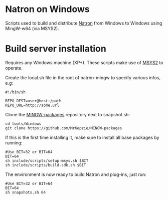 Natron on Windows
==================

Scripts used to build and distribute [Natron](http://www.natron.fr) from Windows to Windows using MingW-w64 (via MSYS2).

Build server installation
=========================

Requires any Windows machine (XP+).
These scripts make use of [MSYS2](https://sourceforge.net/projects/msys2/) to operate.  

Create the local.sh file in the root of natron-mingw to specify various infos, e.g:

    #!/bin/sh

    REPO_DEST=user@host:/path
    REPO_URL=http://some.url
    
Clone the [MINGW-packages](https://github.com/MrKepzie/MINGW-packages) repository next to snapshot.sh:

    cd tools/Windows
    git clone https://github.com/MrKepzie/MINGW-packages

If this is the first time installing it, make sure to install all base packages by running:
	
	#Use BIT=32 or BIT=64
	BIT=64
	sh include/scripts/setup-msys.sh $BIT
	sh include/scripts/build-sdk.sh $BIT
	
The environment is now ready to build Natron and plug-ins, just run:
	
	#Use BIT=32 or BIT=64
	BIT=64
	sh snapshots.sh 64

	